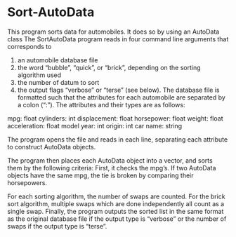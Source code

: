Sort-AutoData
=============

This program sorts data for automobiles. 
It does so by using an AutoData class 
The SortAutoData program reads in four command line arguments that corresponds to 
1) an automobile database file
2) the word “bubble”, “quick”, or “brick”, depending on the sorting algorithm used
3) the number of datum to sort
4) the output flags “verbose” or “terse” (see below). 
The database file is formatted such that the attributes for each automobile are separated by a colon (“:”). The attributes and their types are as follows:

mpg: float
cylinders:	int
displacement: float
horsepower: float
weight: float
acceleration: float
model year: int
origin: int
car name: string

The program opens the file and reads in each line, separating each attribute to construct AutoData objects. 

The program then places each AutoData object into a vector, and sorts them by the following criteria: 
First, it checks the mpg’s.
If two AutoData objects have the same mpg, the tie is broken by comparing their horsepowers.

For each sorting algorithm, the number of swaps are counted. For the brick sort algorithm, multiple swaps which are done independently all count as a single swap.
Finally, the program outputs the sorted list in the same format as the original database file if the output type is “verbose” or the number of swaps if the output type is “terse”.


